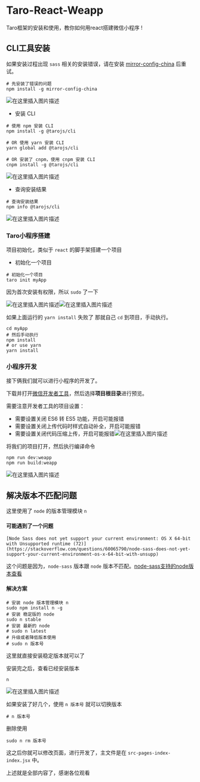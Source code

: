 # Taro-React-Weapp
Taro框架的安装和使用，教你如何用react搭建微信小程序 !

## CLI工具安装

如果安装过程出现 `sass` 相关的安装错误，请在安装 [mirror-config-china](https://www.npmjs.com/package/mirror-config-china) 后重试。

```shell
# 先安装了错误的问题
npm install -g mirror-config-china
```
![在这里插入图片描述](https://img-blog.csdnimg.cn/2021042311113572.png)
- 安装 CLI
```shell
# 使用 npm 安装 CLI
npm install -g @tarojs/cli

# OR 使用 yarn 安装 CLI
yarn global add @tarojs/cli

# OR 安装了 cnpm，使用 cnpm 安装 CLI
cnpm install -g @tarojs/cli
```

![在这里插入图片描述](https://img-blog.csdnimg.cn/20210423111143383.png)
- 查询安装结果
```shell
# 查询安装结果
npm info @tarojs/cli
```

![在这里插入图片描述](https://img-blog.csdnimg.cn/20210423111217410.png)

### Taro小程序搭建

项目初始化，类似于 `react` 的脚手架搭建一个项目

- 初始化一个项目
```shell
# 初始化一个项目
taro init myApp
```

因为首次安装有权限，所以 `sudo` 了一下

![在这里插入图片描述](https://img-blog.csdnimg.cn/20210423111223957.png)![在这里插入图片描述](https://img-blog.csdnimg.cn/20210423111536549.png)

如果上面运行的 `yarn install` 失败了 那就自己 `cd` 到项目，手动执行。
```shell
cd myApp
# 然后手动执行
npm install 
# or use yarn
yarn install
```

### 小程序开发

接下俩我们就可以进行小程序的开发了。

下载并打开[微信开发者工具](https://developers.weixin.qq.com/miniprogram/dev/devtools/download.html)，然后选择**项目根目录**进行预览。

需要注意开发者工具的项目设置：

- 需要设置关闭 ES6 转 ES5 功能，开启可能报错
- 需要设置关闭上传代码时样式自动补全，开启可能报错
- 需要设置关闭代码压缩上传，开启可能报错![在这里插入图片描述](https://img-blog.csdnimg.cn/20210423111239521.png)


将我们的项目打开，然后执行编译命令 
```shell
npm run dev:weapp
npm run build:weapp
```
![在这里插入图片描述](https://img-blog.csdnimg.cn/20210423111229858.png)

## 解决版本不匹配问题
这里使用了 `node` 的版本管理模块 `n`

#### 可能遇到了一个问题

`[Node Sass does not yet support your current environment: OS X 64-bit with Unsupported runtime (72)](https://stackoverflow.com/questions/60065790/node-sass-does-not-yet-support-your-current-environment-os-x-64-bit-with-unsupp)`

这个问题是因为，`node-sass` 版本跟 `node` 版本不匹配。[node-sass支持的node版本查看](https://github.com/sass/node-sass/releases/tag/v4.14.1)

#### 解决方案

```shell
# 安装 node 版本管理模块 n
sudo npm install n -g
# 安装 稳定版的 node
sudo n stable 
# 安装 最新的 node
# sudo n latest
# 升级或者降低版本使用
# sudo n 版本号
```

这里就直接安装稳定版本就可以了

安装完之后，查看已经安装版本

```shell
n
```

![在这里插入图片描述](https://img-blog.csdnimg.cn/20210423112236724.png)

如果安装了好几个，使用 `n 版本号` 就可以切换版本

```shell
# n 版本号
```

删除使用

```shell
sudo n rm 版本号
```

这之后你就可以修改页面，进行开发了，主文件是在 `src-pages-index-index.jsx` 中。



上述就是全部内容了，感谢各位观看

